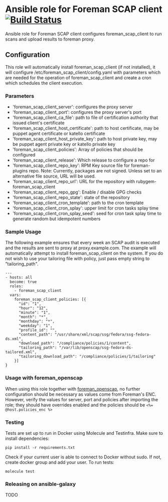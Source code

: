 # Ansible role for Foreman SCAP client [![Build Status](https://travis-ci.org/xprazak2/ansible-foreman_scap_client.svg?branch=master)](https://travis-ci.org/xprazak2/ansible-foreman_scap_client)

Ansible role for Foreman SCAP client configures foreman_scap_client
to run scans and upload results to foreman proxy.

## Configuration

This role will automatically install foreman_scap_client (if not installed),
it will configure /etc/foreman_scap_client/config.yaml with parameters which are needed for the operation
of foreman_scap_client and create a cron which schedules the client execution.

### Parameters

* 'foreman_scap_client_server': configures the proxy server
* 'foreman_scap_client_port': configures the proxy server's port
* 'foreman_scap_client_ca_file': path to file of certification authority that issued client's certificate
* 'foreman_scap_client_host_certificate': path to host certificate, may be puppet agent certificate or katello certificate
* 'foreman_scap_client_host_private_key': path to host private key, may be puppet agent private key or katello private key
* 'foreman_scap_client_policies': Array of policies that should be configured
* 'foreman_scap_client_release': Which release to configure a repo for
* 'foreman_scap_client_repo_key': RPM Key source file for foreman-plugins repo. Note: Currently, packages are not signed.
  Unless set to an alternative file source, URL will be used.
* 'foreman_scap_client_repo_url': URL for the repository with rubygem-foreman_scap_client
* 'foreman_scap_client_repo_gpg': Enable / disable GPG checks
* 'foreman_scap_client_repo_state': state of the repository
* 'foreman_scap_client_cron_template': path to the cron template
* 'foreman_scap_client_cron_splay': upper limit for cron tasks splay time
* 'foreman_scap_client_cron_splay_seed': seed for cron task splay time to generate random but idempotent numbers

### Sample Usage

The following example ensures that every week an SCAP audit is executed and the results
are sent to proxy at proxy.example.com. The example will automatically attempt to install
foreman_scap_client on the system. If you do not wish to use your tailoring file with policy,
just pass empty string to "tailoring_path".

```ansible
---
- hosts: all
  become: true
  roles:
    - foreman_scap_client
  vars:
    foreman_scap_client_policies: [{
      "id": "1",
      "hour": "12",
      "minute": "1",
      "month": "*",
      "monthday": "*",
      "weekday": "1",
      "profile_id": "",
      "content_path": "/usr/share/xml/scap/ssg/fedora/ssg-fedora-ds.xml",
      "download_path": "/compliance/policies/1/content",
      "tailoring_path": "/var/lib/openscap/ssg-fedora-ds-tailored.xml",
      "tailoring_download_path": "/compliance/policies/1/tailoring"
    }]
}
```

### Usage with foreman_openscap

When using this role together with [foreman_openscap](https://theforeman.org/plugins/foreman_openscap/), no further configuration
 should be necessary as values come from Foreman's ENC. However, verify the values for server, port and policies after
 importing the role; they should have overrides enabled and the policies should be `<%= @host.policies_enc %>`

### Testing
Tests are set up to run in Docker using Molecule and Testinfra. Make sure to install dependencies:

```
pip install -r requirements.txt
```

Check if your current user is able to connect to Docker without sudo. If not, create docker group and add your user. To run tests:

```
molecule test
```


### Releasing on ansible-galaxy

TODO
